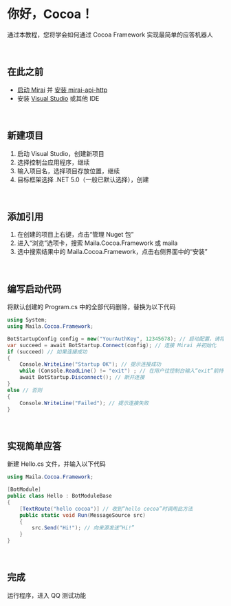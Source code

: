 # 你好，Cocoa！

通过本教程，您将学会如何通过 Cocoa Framework 实现最简单的应答机器人

<br>

## 在此之前
- [启动 Mirai](https://github.com/mamoe/mirai/blob/dev/docs/UserManual.md) 并 [安装 mirai-api-http](https://github.com/mamoe/mirai/blob/dev/docs/UserManual.md#%E5%A6%82%E4%BD%95%E5%AE%89%E8%A3%85%E5%AE%98%E6%96%B9%E6%8F%92%E4%BB%B6)
- 安装 [Visual Studio](https://visualstudio.microsoft.com/zh-hans/) 或其他 IDE

<br>

## 新建项目
1. 启动 Visual Studio，创建新项目
2. 选择控制台应用程序，继续
3. 输入项目名，选择项目存放位置，继续
4. 目标框架选择 .NET 5.0（一般已默认选择），创建

<br>

## 添加引用
1. 在创建的项目上右键，点击“管理 Nuget 包”
2. 进入“浏览”选项卡，搜索 Maila.Cocoa.Framework 或 maila
3. 选中搜索结果中的 Maila.Cocoa.Framework，点击右侧界面中的“安装”

<br>

## 编写启动代码
将默认创建的 Program.cs 中的全部代码删除，替换为以下代码
```C#
using System;
using Maila.Cocoa.Framework;

BotStartupConfig config = new("YourAuthKey", 12345678); // 启动配置，请将 YourAuthKey 改为您的 AuthKey
var succeed = await BotStartup.Connect(config); // 连接 Mirai 并初始化
if (succeed) // 如果连接成功
{
    Console.WriteLine("Startup OK"); // 提示连接成功
    while (Console.ReadLine() != "exit") ; // 在用户往控制台输入“exit”前持续运行
    await BotStartup.Disconnect(); // 断开连接
}
else // 否则
{
    Console.WriteLine("Failed"); // 提示连接失败
}
```

<br>

## 实现简单应答
新建 Hello.cs 文件，并输入以下代码
```C#
using Maila.Cocoa.Framework;

[BotModule]
public class Hello : BotModuleBase
{
    [TextRoute("hello cocoa")] // 收到“hello cocoa”时调用此方法
    public static void Run(MessageSource src)
    {
        src.Send("Hi!"); // 向来源发送“Hi!”
    }
}
```

<br>

## 完成
运行程序，进入 QQ 测试功能
